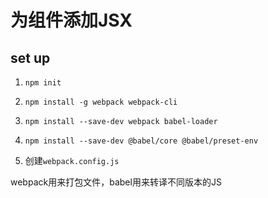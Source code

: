 # 为组件添加JSX

## set up

1. `npm init`

2. `npm install -g webpack webpack-cli`

3. `npm install --save-dev webpack babel-loader`

4. `npm install --save-dev @babel/core @babel/preset-env`

5. 创建`webpack.config.js`

webpack用来打包文件，babel用来转译不同版本的JS
